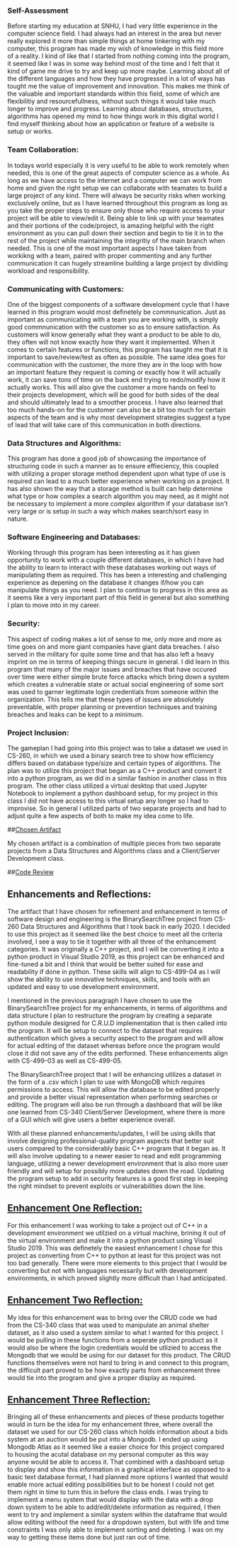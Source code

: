 ### Self-Assessment 

Before starting my education at SNHU, I had very little experience in the computer science field. I had always had an interest in the area but never really explored it more than simple things at home tinkering with my computer, this program has made my wish of knowledge in this field more of a reality. I kind of like that I started from nothing coming into the program, it seemed like I was in some way behind most of the time and I felt that it kind of game me drive to try and keep up more maybe. Learning about all of the different languages and how they have progressed in a lot of ways has tought me the value of improvement and innovation. This makes me think of the valuable and important standards within this field, some of which are flexibilitiy and resourcefullness, without such things it would take much longer to improve and progress. Learning about databases, structures, algorithms has opened my mind to how things work in this digital world I find myself thinking about how an application or feature of a website is setup or works. 

### Team Collaboration:
In todays world especially it is very useful to be able to work remotely when needed, this is one of the great aspects of computer science as a whole. As long as we have access to the internet and a computer we can work from home and given the right setup we can collaborate with teamates to build a large project of any kind. There will always be security risks when working exclusively online, but as I have learned throughout this program as long as you take the proper steps to ensure only those who require access to your project will be able to view/edit it. Being able to link up with your teamates and their portions of the code/project, is amazing helpful with the right environment as you can pull down their section and begin to tie it in to the rest of the project while maintaining the integritiy of the main branch when needed. This is one of the most important aspects I have taken from workikng with a team, paired with proper commenting and any further communication it can hugely streamline building a large project by dividiing workload and responsibility. 

### Communicating with Customers:
One of the biggest components of a software development cycle that I have learned in this program would most definetely be commnunication. Just as important as communicating with a team you are working with, is simply good commnunication with the customer so as to ensure satisfaction. As customers will know generally what they want a product to be able to do, they often will not know exactly how they want it implemented. When it comes to certain features or functions, this program has taught me that it is important to save/review/test as often as possible. The same idea goes for communication with the customer, the more they are in the loop with how an important feature they request is coming or exactly how it will actually work, it can save tons of time on the back end trying to redo/modify how it actually works. This will also give the customer a more hands on feel to their projects development, which will be good for both sides of the deal and should ultimately lead to a smoother process. I have also learned that too much hands-on for the customer can also be a bit too much for certain aspects of the team and is why most development strategies suggest a type of lead that will take care of this communication in both directions.

### Data Structures and Algorithms:
This program has done a good job of showcasing the importance of structuring code in such a manner as to ensure effieciency, this coupled with utilizing a proper storage method dependent upon what type of use is required can lead to a much better experience when working on a project. It has also shown the way that a storage method is built can help determine what type or how complex a search algorithm you may need, as it might not be necessary to implement a more complex algorithm if your database isn't very large or is setup in such a way which makes search/sort easy in nature.

### Software Engineering and Databases:
Working through this program has been interesting as it has given opportunity to work with a couple different databases, in which I have had the ability to learn to interact with these databases working out ways of manipulating them as required. This has been a interesting and challenging experience as depening on the database it changes if/how you can manipulate things as you need. I plan to continue to progress in this area as it seems like a very important part of this field in general but also something I plan to move into in my career.

### Security:
This aspect of coding makes a lot of sense to me, only more and more as time goes on and more giant companies have giant data breaches. I also served in the military for quite some time and that has also left a heavy imprint on me in terms of keeping things secure in general. I did learn in this program that many of the major issues and breaches that have occured over time were either simple brute force attacks which bring down a system which creates a vulnerable state or actual social engineering of some sort was used to garner legitimate login credentials from someone within the organization. This tells me that these types of issues are absolutely preventable, with proper planning or prevention techniques and training breaches and leaks can be kept to a minimum.

### Project Inclusion:
The gameplan I had going into this project was to take a dataset we used in CS-260, in which we used a binary search tree to show how efficiency differs based on database type/size and certain types of algorithms. The plan was to utilize this project that began as a C++ product and convert it into a python program, as we did in a similar fashion in another class in this program. The other class utilized a virtual desktop that used Jupyter Notebook to implement a python dashboard setup, for my project in this class I did not have access to this virtual setup any longer so I had to improvise. So in general I utilized parts of two separate projects and had to adjust quite a few aspects of both to make my idea come to life.

##[Chosen Artifact](https://github.com/dosty913/dostyCSePort/tree/gh-pages/Project%20Artifact%20Originals)

My chosen artifact is a combination of multiple pieces from two separate projects from a Data Structures and Algorithms class and a Client/Server Development class.

##[Code Review](https://youtu.be/SC0m1rEngxs)

## Enhancements and Reflections:

The artifact that I have chosen for refinement and enhancement in terms of software design and engineering is the BinarySearchTree project from CS-260 Data Structures and Algorithms that I took back in early 2020. I decided to use this project as it seemed like the best choice to meet all the criteria involved, I see a way to tie it together with all three of the enhancement categories. It was originally a C++ project, and I will be converting it into a python product in Visual Studio 2019, as this project can be enhanced and fine-tuned a bit and I think that would be better suited for ease and readability if done in python. These skills will align to CS-499-04 as I will show the ability to use innovative techniques, skills, and tools with an updated and easy to use development environment.

I mentioned in the previous paragraph I have chosen to use the BinarySearchTree project for my enhancements, in terms of algorithms and data structure I plan to restructure the program by creating a separate python module designed for C.R.U.D implementation that is then called into the program. It will be setup to connect to the dataset that requires authentication which gives a security aspect to the program and will allow for actual editing of the dataset whereas before once the program would close it did not save any of the edits performed. These enhancements align with CS-499-03 as well as CS-499-05.

The BinarySearchTree project that I will be enhancing utilizes a dataset in the form of a .csv which I plan to use with MongoDB which requires permissions to access. This will allow the database to be edited properly and provide a better visual representation when performing searches or editing. The program will also be run through a dashboard that will be like one learned from CS-340 Client/Server Development, where there is more of a GUI which will give users a better experience overall.

With all these planned enhancements/updates, I will be using skills that involve designing professional-quality program aspects that better suit users compared to the considerably basic C++ program that it began as. It will also involve updating to a newer easier to read and edit programming language, utilizing a newer development environment that is also more user friendly and will setup for possibly more updates down the road. Updating the program setup to add in security features is a good first step in keeping the right mindset to prevent exploits or vulnerabilities down the line.

## [Enhancement One Reflection:](https://github.com/dosty913/dostyCSePort/tree/gh-pages/Ostrin%20eBids%20Project%20%20Milestone%20Two)
For this enhancement I was working to take a project out of C++ in a development environment we utilzied on a virtual machine, brining it out of the virtual environment and make it into a python product using Visual Studio 2019. This was definetely the easiest enhancement I chose for this project as converting from C++ to python at least for this project was not too bad generally. There were more elements to this project that I would be converting but not with languages necessarily but with development environments, in which proved slightly more difficult than I had anticipated.

## [Enhancement Two Reflection:](https://github.com/dosty913/dostyCSePort/tree/gh-pages/Ostrin%20eBids%20Project%20%20Milestone%20Three)
My idea for this enhancement was to bring over the CRUD code we had from the CS-340 class that was used to manipulate an animal shelter dataset, as it also used a system similar to what I wanted for this project. I would be pulling in these functions from a seperate python product as it would also be where the login credentials would be utlizied to access the Mongodb that we would be using for our dataset for this product. The CRUD functions themselves were not hard to bring in and connect to this program, the difficult part proved to be how exactly parts from enhancement three would tie into the program and give a proper display as required.

## [Enhancement Three Reflection:](https://github.com/dosty913/dostyCSePort/tree/gh-pages/Ostrin%20eBids%20Project%20%20Milestone%20Four)
Bringing all of these enhancements and pieces of these products together would in turn be the idea for my enhancement three, where overall the dataset we used for our CS-260 class which holds information about a bids system at an auction would be put into a Mongodb. I ended up using Mongodb Atlas as it seemed like a easier choice for this project compared to housing the acutal database on my personal computer as this way anyone would be able to access it. That combined with a dashboard setup to display and show this information in a graphical interface as opposed to a basic text database format, I had planned more options I wanted that would enable more actual editing possibilities but to be honest I could not get them right in time to turn this in before the class ends. I was trying to implement a menu system that would display with the data with a drop down system to be able to add/edit/delete information as required, I then went to try and implement a similar system within the dataframe that would allow editing without the need for a dropdown system, but with life and time constraints I was only able to implement sorting and deleting. I was on my way to getting these items done but just ran out of time.
